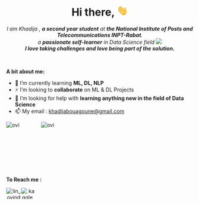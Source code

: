<h1 align="center">Hi there, <img src="https://raw.githubusercontent.com/ABSphreak/ABSphreak/master/gifs/Hi.gif" width="30px"> </h1>

<p align="center">
  <em>
    I am Khadija , <b>a second year student</b> at <b>the National Institute of Posts and Telecommunications INPT-Rabat</b>. <br>
    a <b>passionate self-learner</b> in Data Science field <img src="https://github.com/TheDudeThatCode/TheDudeThatCode/blob/master/Assets/Developer.gif" width="30px"> 
    <br>
    <b>I love taking challenges and love being part of the solution.</b>
  </em> 
  </p>
<br>

**A bit about me:**

- 🌱 I’m currently learning **ML, DL, NLP**
- ⚡ I’m looking to **collaborate** on ML & DL Projects
- 🤔 I’m looking for help with **learning anything new in the field of Data Science**
- 📫 My email : khadijabouagoune@gmail.com


<p><img align="left" src="https://github-readme-stats.vercel.app/api/top-langs?username=Khadija-BOUAG&show_icons=true&locale=en&layout=compact&theme=chartreuse-white" alt="ovi" /></p>
<p>&nbsp;<img align="right" src="https://github-readme-stats.vercel.app/api?username=Khadija-BOUAG&show_icons=true&locale=en&theme=chartreuse-white" alt="ovi" width="410" /></p>
<br><br><br><br><br>

<br>

**To Reach me :**
<br>
<p align="center">
<a href="https://www.linkedin.com/in/khadija-bouagoun-1a7b431b8/" target="blank"><img align="left" src="https://image.flaticon.com/icons/png/128/174/174857.png" alt="lin_ovindu" height="30" width="40" /></a>  
<a href="https://www.kaggle.com/khkuggle" target="blank"><img align="left" src="https://www.vectorlogo.zone/logos/kaggle/kaggle-icon.svg" alt="kaggle_ovindu" height="30" width="40" /></a>
  </p>
